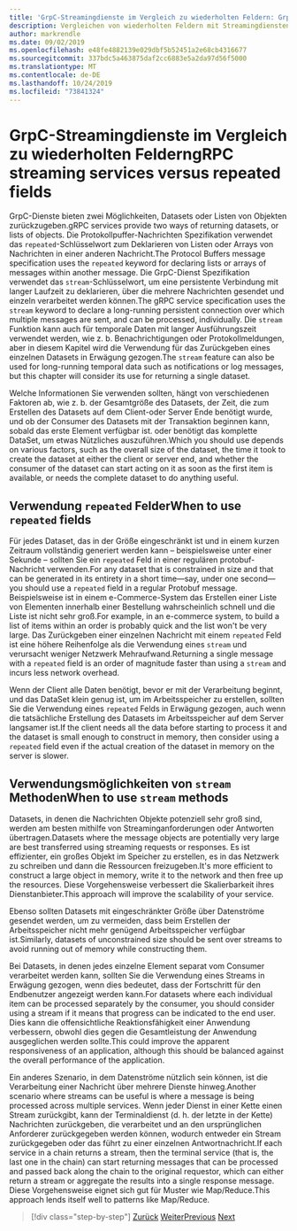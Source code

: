 ```yaml
---
title: 'GrpC-Streamingdienste im Vergleich zu wiederholten Feldern: GrpC für WCF-Entwickler'
description: Vergleichen von wiederholten Feldern mit Streamingdiensten als Methoden zum Übergeben von Datensammlungen mit GrpC.
author: markrendle
ms.date: 09/02/2019
ms.openlocfilehash: e48fe4882139e029dbf5b52451a2e68cb4316677
ms.sourcegitcommit: 337bdc5a463875daf2cc6883e5a2da97d56f5000
ms.translationtype: MT
ms.contentlocale: de-DE
ms.lasthandoff: 10/24/2019
ms.locfileid: "73841324"
---
```

# <a name="grpc-streaming-services-versus-repeated-fields"></a><span data-ttu-id="cea22-103">GrpC-Streamingdienste im Vergleich zu wiederholten Feldern</span><span class="sxs-lookup"><span data-stu-id="cea22-103">gRPC streaming services versus repeated fields</span></span>

<span data-ttu-id="cea22-104">GrpC-Dienste bieten zwei Möglichkeiten, Datasets oder Listen von Objekten zurückzugeben.</span><span class="sxs-lookup"><span data-stu-id="cea22-104">gRPC services provide two ways of returning datasets, or lists of objects.</span></span> <span data-ttu-id="cea22-105">Die Protokollpuffer-Nachrichten Spezifikation verwendet das `repeated`-Schlüsselwort zum Deklarieren von Listen oder Arrays von Nachrichten in einer anderen Nachricht.</span><span class="sxs-lookup"><span data-stu-id="cea22-105">The Protocol Buffers message specification uses the `repeated` keyword for declaring lists or arrays of messages within another message.</span></span> <span data-ttu-id="cea22-106">Die GrpC-Dienst Spezifikation verwendet das `stream`-Schlüsselwort, um eine persistente Verbindung mit langer Laufzeit zu deklarieren, über die mehrere Nachrichten gesendet und einzeln verarbeitet werden können.</span><span class="sxs-lookup"><span data-stu-id="cea22-106">The gRPC service specification uses the `stream` keyword to declare a long-running persistent connection over which multiple messages are sent, and can be processed, individually.</span></span> <span data-ttu-id="cea22-107">Die `stream` Funktion kann auch für temporale Daten mit langer Ausführungszeit verwendet werden, wie z. b. Benachrichtigungen oder Protokollmeldungen, aber in diesem Kapitel wird die Verwendung für das Zurückgeben eines einzelnen Datasets in Erwägung gezogen.</span><span class="sxs-lookup"><span data-stu-id="cea22-107">The `stream` feature can also be used for long-running temporal data such as notifications or log messages, but this chapter will consider its use for returning a single dataset.</span></span>

<span data-ttu-id="cea22-108">Welche Informationen Sie verwenden sollten, hängt von verschiedenen Faktoren ab, wie z. b. der Gesamtgröße des Datasets, der Zeit, die zum Erstellen des Datasets auf dem Client-oder Server Ende benötigt wurde, und ob der Consumer des Datasets mit der Transaktion beginnen kann, sobald das erste Element verfügbar ist. oder benötigt das komplette DataSet, um etwas Nützliches auszuführen.</span><span class="sxs-lookup"><span data-stu-id="cea22-108">Which you should use depends on various factors, such as the overall size of the dataset, the time it took to create the dataset at either the client or server end, and whether the consumer of the dataset can start acting on it as soon as the first item is available, or needs the complete dataset to do anything useful.</span></span>

## <a name="when-to-use-repeated-fields"></a><span data-ttu-id="cea22-109">Verwendung `repeated` Felder</span><span class="sxs-lookup"><span data-stu-id="cea22-109">When to use `repeated` fields</span></span>

<span data-ttu-id="cea22-110">Für jedes Dataset, das in der Größe eingeschränkt ist und in einem kurzen Zeitraum vollständig generiert werden kann – beispielsweise unter einer Sekunde – sollten Sie ein `repeated` Feld in einer regulären protobuf-Nachricht verwenden.</span><span class="sxs-lookup"><span data-stu-id="cea22-110">For any dataset that is constrained in size and that can be generated in its entirety in a short time—say, under one second—you should use a `repeated` field in a regular Protobuf message.</span></span> <span data-ttu-id="cea22-111">Beispielsweise ist in einem e-Commerce-System das Erstellen einer Liste von Elementen innerhalb einer Bestellung wahrscheinlich schnell und die Liste ist nicht sehr groß.</span><span class="sxs-lookup"><span data-stu-id="cea22-111">For example, in an e-commerce system, to build a list of items within an order is probably quick and the list won't be very large.</span></span> <span data-ttu-id="cea22-112">Das Zurückgeben einer einzelnen Nachricht mit einem `repeated` Feld ist eine höhere Reihenfolge als die Verwendung eines `stream` und verursacht weniger Netzwerk Mehraufwand.</span><span class="sxs-lookup"><span data-stu-id="cea22-112">Returning a single message with a `repeated` field is an order of magnitude faster than using a `stream` and incurs less network overhead.</span></span>

<span data-ttu-id="cea22-113">Wenn der Client alle Daten benötigt, bevor er mit der Verarbeitung beginnt, und das DataSet klein genug ist, um im Arbeitsspeicher zu erstellen, sollten Sie die Verwendung eines `repeated` Felds in Erwägung gezogen, auch wenn die tatsächliche Erstellung des Datasets im Arbeitsspeicher auf dem Server langsamer ist.</span><span class="sxs-lookup"><span data-stu-id="cea22-113">If the client needs all the data before starting to process it and the dataset is small enough to construct in memory, then consider using a `repeated` field even if the actual creation of the dataset in memory on the server is slower.</span></span>

## <a name="when-to-use-stream-methods"></a><span data-ttu-id="cea22-114">Verwendungsmöglichkeiten von `stream` Methoden</span><span class="sxs-lookup"><span data-stu-id="cea22-114">When to use `stream` methods</span></span>

<span data-ttu-id="cea22-115">Datasets, in denen die Nachrichten Objekte potenziell sehr groß sind, werden am besten mithilfe von Streaminganforderungen oder Antworten übertragen.</span><span class="sxs-lookup"><span data-stu-id="cea22-115">Datasets where the message objects are potentially very large are best transferred using streaming requests or responses.</span></span> <span data-ttu-id="cea22-116">Es ist effizienter, ein großes Objekt im Speicher zu erstellen, es in das Netzwerk zu schreiben und dann die Ressourcen freizugeben.</span><span class="sxs-lookup"><span data-stu-id="cea22-116">It's more efficient to construct a large object in memory, write it to the network and then free up the resources.</span></span> <span data-ttu-id="cea22-117">Diese Vorgehensweise verbessert die Skalierbarkeit ihres Dienstanbieter.</span><span class="sxs-lookup"><span data-stu-id="cea22-117">This approach will improve the scalability of your service.</span></span>

<span data-ttu-id="cea22-118">Ebenso sollten Datasets mit eingeschränkter Größe über Datenströme gesendet werden, um zu vermeiden, dass beim Erstellen der Arbeitsspeicher nicht mehr genügend Arbeitsspeicher verfügbar ist.</span><span class="sxs-lookup"><span data-stu-id="cea22-118">Similarly, datasets of unconstrained size should be sent over streams to avoid running out of memory while constructing them.</span></span>

<span data-ttu-id="cea22-119">Bei Datasets, in denen jedes einzelne Element separat vom Consumer verarbeitet werden kann, sollten Sie die Verwendung eines Streams in Erwägung gezogen, wenn dies bedeutet, dass der Fortschritt für den Endbenutzer angezeigt werden kann.</span><span class="sxs-lookup"><span data-stu-id="cea22-119">For datasets where each individual item can be processed separately by the consumer, you should consider using a stream if it means that progress can be indicated to the end user.</span></span> <span data-ttu-id="cea22-120">Dies kann die offensichtliche Reaktionsfähigkeit einer Anwendung verbessern, obwohl dies gegen die Gesamtleistung der Anwendung ausgeglichen werden sollte.</span><span class="sxs-lookup"><span data-stu-id="cea22-120">This could improve the apparent responsiveness of an application, although this should be balanced against the overall performance of the application.</span></span>

<span data-ttu-id="cea22-121">Ein anderes Szenario, in dem Datenströme nützlich sein können, ist die Verarbeitung einer Nachricht über mehrere Dienste hinweg.</span><span class="sxs-lookup"><span data-stu-id="cea22-121">Another scenario where streams can be useful is where a message is being processed across multiple services.</span></span> <span data-ttu-id="cea22-122">Wenn jeder Dienst in einer Kette einen Stream zurückgibt, kann der Terminaldienst (d. h. der letzte in der Kette) Nachrichten zurückgeben, die verarbeitet und an den ursprünglichen Anforderer zurückgegeben werden können, wodurch entweder ein Stream zurückgegeben oder das führt zu einer einzelnen Antwortnachricht.</span><span class="sxs-lookup"><span data-stu-id="cea22-122">If each service in a chain returns a stream, then the terminal service (that is, the last one in the chain) can start returning messages that can be processed and passed back along the chain to the original requestor, which can either return a stream or aggregate the results into a single response message.</span></span> <span data-ttu-id="cea22-123">Diese Vorgehensweise eignet sich gut für Muster wie Map/Reduce.</span><span class="sxs-lookup"><span data-stu-id="cea22-123">This approach lends itself well to patterns like Map/Reduce.</span></span>

>[!div class="step-by-step"]
><span data-ttu-id="cea22-124">[Zurück](migrate-duplex-services.md)
>[Weiter](client-libraries.md)</span><span class="sxs-lookup"><span data-stu-id="cea22-124">[Previous](migrate-duplex-services.md)
[Next](client-libraries.md)</span></span>
